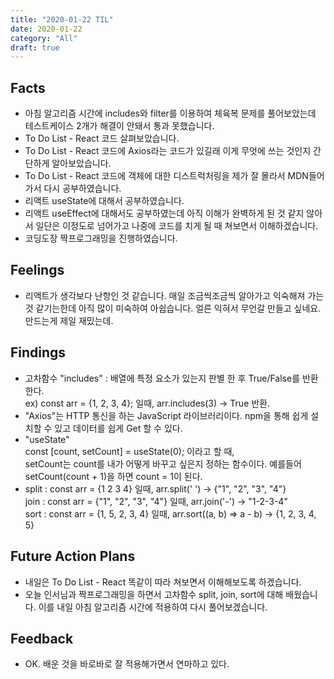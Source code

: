```yaml
---
title: "2020-01-22 TIL"
date: 2020-01-22
category: "All"
draft: true
---
```


## Facts

- 아침 알고리즘 시간에 includes와 filter를 이용하여 체육복 문제를 풀어보았는데 테스트케이스 2개가 해결이 안돼서 통과 못했습니다.
- To Do List - React 코드 살펴보았습니다.
- To Do List - React 코드에 Axios라는 코드가 있길래 이게 무엇에 쓰는 것인지 간단하게 알아보았습니다.
- To Do List - React 코드에 객체에 대한 디스트럭처링을 제가 잘 몰라서 MDN들어가서 다시 공부하였습니다.
- 리액트 useState에 대해서 공부하였습니다.
- 리액트 useEffect에 대해서도 공부하였는데 아직 이해가 완벽하게 된 것 같지 않아서 일단은 이정도로 넘어가고 나중에 코드를 치게 될 때 쳐보면서 이해하겠습니다.
- 코딩도장 짝프로그래밍을 진행하였습니다.

## Feelings

- 리액트가 생각보다 난항인 것 같습니다. 매일 조금씩조금씩 알아가고 익숙해져 가는 것 같기는한데 아직 많이 미숙하여 아쉽습니다. 얼른 익혀서 무언갈 만들고 싶네요. 만드는게 제일 재밌는데.

## Findings

- 고차함수 "includes" : 배열에 특정 요소가 있는지 판별 한 후 True/False를 반환한다.  
ex) const arr = {1, 2, 3, 4}; 일때, arr.includes(3) -> True 반환.
- "Axios"는 HTTP 통신을 하는 JavaScript 라이브러리이다. npm을 통해 쉽게 설치할 수 있고 데이터를 쉽게 Get 할 수 있다.
- "useState"  
const [count, setCount] = useState(0); 이라고 할 때,  
setCount는 count를 내가 어떻게 바꾸고 싶은지 정하는 함수이다. 예를들어 setCount(count + 1)을 하면 count = 1이 된다.
- split : const arr = {1 2 3 4} 일때, arr.split(' ') -> {"1", "2", "3", "4"}  
join : const arr = {"1", "2", "3", "4"} 일때, arr.join('-') -> "1-2-3-4"  
sort : const arr = {1, 5, 2, 3, 4} 일때, arr.sort((a, b) => a - b) -> {1, 2, 3, 4, 5}

## Future Action Plans

- 내일은 To Do List - React 똑같이 따라 쳐보면서 이해해보도록 하겠습니다.
- 오늘 인서님과 짝프로그래밍을 하면서 고차함수 split, join, sort에 대해 배웠습니다. 이를 내일 아침 알고리즘 시간에 적용하여 다시 풀어보겠습니다.

## Feedback

- OK. 배운 것을 바로바로 잘 적용해가면서 연마하고 있다.
